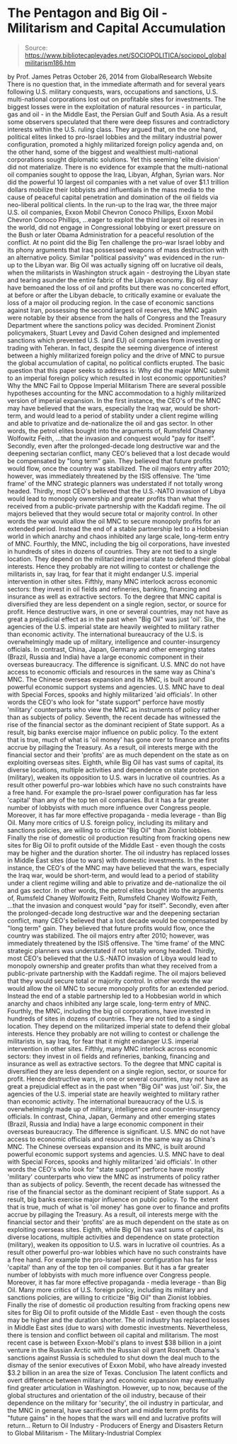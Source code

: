 # The Pentagon and Big Oil - Militarism and Capital Accumulation

> Source: https://www.bibliotecapleyades.net/SOCIOPOLITICA/sociopol_globalmilitarism186.htm

by Prof. James Petras October 26, 2014 from GlobalResearch Website
There is no question that, in the immediate aftermath and for several years following U.S. military conquests, wars, occupations and sanctions, U.S. multi-national corporations lost out on profitable sites for investments.
The biggest losses were in the exploitation of natural resources - in particular, gas and oil - in the Middle East, the Persian Gulf and South Asia. As a result some observers speculated that there were deep fissures and contradictory interests within the U.S. ruling class. They argued that, on the one hand, political elites linked to pro-Israel lobbies and the military industrial power configuration, promoted a highly militarized foreign policy agenda and, on the other hand, some of the biggest and wealthiest multi-national corporations sought diplomatic solutions. Yet this seeming 'elite division' did not materialize.
There is no evidence for example that the multi-national oil companies sought to oppose the Iraq, Libyan, Afghan, Syrian wars. Nor did the powerful 10 largest oil companies with a net value of over $1.1 trillion dollars mobilize their lobbyists and influentials in the mass media to the cause of peaceful capital penetration and domination of the oil fields via neo-liberal political clients. In the run-up to the Iraq war, the three major U.S. oil companies,
Exxon Mobil Chevron Conoco Phillips,
Exxon Mobil
Chevron
Conoco Phillips,
...eager to exploit the third largest oil reserves in the world, did not engage in Congressional lobbying or exert pressure on the Bush or later Obama Administration for a peaceful resolution of the conflict.
At no point did the Big Ten challenge the pro-war Israel lobby and its phony arguments that Iraq possessed weapons of mass destruction with an alternative policy. Similar "political passivity" was evidenced in the run-up to the Libyan war. Big Oil was actually signing off on lucrative oil deals, when the militarists in Washington struck again - destroying the Libyan state and tearing asunder the entire fabric of the Libyan economy. Big oil may have bemoaned the loss of oil and profits but there was no concerted effort, at before or after the Libyan debacle, to critically examine or evaluate the loss of a major oil producing region. In the case of economic sanctions against Iran, possessing the second largest oil reserves, the MNC again were notable by their absence from the halls of Congress and the Treasury Department where the sanctions policy was decided.
Prominent Zionist policymakers, Stuart Levey and David Cohen designed and implemented sanctions which prevented U.S. (and EU) oil companies from investing or trading with Teheran. In fact, despite the seeming divergence of interest between a highly militarized foreign policy and the drive of MNC to pursue the global accumulation of capital, no political conflicts erupted.
The basic question that this paper seeks to address is:
Why did the major MNC submit to an imperial foreign policy which resulted in lost economic opportunities?
Why the MNC Fail to Oppose Imperial Militarism There are several possible hypotheses accounting for the MNC accommodation to a highly militarized version of imperial expansion.
In the first instance, the CEO's of the MNC may have believed that the wars, especially the Iraq war, would be short-term, and would lead to a period of stability under a client regime willing and able to privatize and de-nationalize the oil and gas sector. In other words, the petrol elites bought into the arguments of, Rumsfeld Chaney Wolfowitz Feith, ...that the invasion and conquest would "pay for itself". Secondly, even after the prolonged-decade long destructive war and the deepening sectarian conflict, many CEO's believed that a lost decade would be compensated by "long term" gain. They believed that future profits would flow, once the country was stabilized. The oil majors entry after 2010; however, was immediately threatened by the ISIS offensive. The 'time frame' of the MNC strategic planners was understated if not totally wrong headed. Thirdly, most CEO's believed that the U.S.-NATO invasion of Libya would lead to monopoly ownership and greater profits than what they received from a public-private partnership with the Kaddafi regime. The oil majors believed that they would secure total or majority control. In other words the war would allow the oil MNC to secure monopoly profits for an extended period. Instead the end of a stable partnership led to a Hobbesian world in which anarchy and chaos inhibited any large scale, long-term entry of MNC. Fourthly, the MNC, including the big oil corporations, have invested in hundreds of sites in dozens of countries. They are not tied to a single location. They depend on the militarized imperial state to defend their global interests. Hence they probably are not willing to contest or challenge the militarists in, say Iraq, for fear that it might endanger U.S. imperial intervention in other sites. Fifthly, many MNC interlock across economic sectors: they invest in oil fields and refineries, banking, financing and insurance as well as extractive sectors. To the degree that MNC capital is diversified they are less dependent on a single region, sector, or source for profit. Hence destructive wars, in one or several countries, may not have as great a prejudicial effect as in the past when "Big Oil" was just 'oil'. Six, the agencies of the U.S. imperial state are heavily weighted to military rather than economic activity. The international bureaucracy of the U.S. is overwhelmingly made up of military, intelligence and counter-insurgency officials. In contrast, China, Japan, Germany and other emerging states (Brazil, Russia and India) have a large economic component in their overseas bureaucracy. The difference is significant. U.S. MNC do not have access to economic officials and resources in the same way as China's MNC. The Chinese overseas expansion and its MNC, is built around powerful economic support systems and agencies. U.S. MNC have to deal with Special Forces, spooks and highly militarized 'aid officials'. In other words the CEO's who look for "state support" perforce have mostly 'military' counterparts who view the MNC as instruments of policy rather than as subjects of policy. Seventh, the recent decade has witnessed the rise of the financial sector as the dominant recipient of State support. As a result, big banks exercise major influence on public policy. To the extent that is true, much of what is 'oil money' has gone over to finance and profits accrue by pillaging the Treasury. As a result, oil interests merge with the financial sector and their 'profits' are as much dependent on the state as on exploiting overseas sites. Eighth, while Big Oil has vast sums of capital, its diverse locations, multiple activities and dependence on state protection (military), weaken its opposition to U.S. wars in lucrative oil countries. As a result other powerful pro-war lobbies which have no such constraints have a free hand. For example the pro-Israel power configuration has far less 'capital' than any of the top ten oil companies. But it has a far greater number of lobbyists with much more influence over Congress people. Moreover, it has far more effective propaganda - media leverage - than Big Oil. Many more critics of U.S. foreign policy, including its military and sanctions policies, are willing to criticize "Big Oil" than Zionist lobbies. Finally the rise of domestic oil production resulting from fracking opens new sites for Big Oil to profit outside of the Middle East - even though the costs may be higher and the duration shorter. The oil industry has replaced losses in Middle East sites (due to wars) with domestic investments.
In the first instance, the CEO's of the MNC may have believed that the wars, especially the Iraq war, would be short-term, and would lead to a period of stability under a client regime willing and able to privatize and de-nationalize the oil and gas sector.
In other words, the petrol elites bought into the arguments of,
Rumsfeld Chaney Wolfowitz Feith,
Rumsfeld
Chaney
Wolfowitz
Feith,
...that the invasion and conquest would "pay for itself".
Secondly, even after the prolonged-decade long destructive war and the deepening sectarian conflict, many CEO's believed that a lost decade would be compensated by "long term" gain.
They believed that future profits would flow, once the country was stabilized. The oil majors entry after 2010; however, was immediately threatened by the ISIS offensive. The 'time frame' of the MNC strategic planners was understated if not totally wrong headed.
Thirdly, most CEO's believed that the U.S.-NATO invasion of Libya would lead to monopoly ownership and greater profits than what they received from a public-private partnership with the Kaddafi regime.
The oil majors believed that they would secure total or majority control.
In other words the war would allow the oil MNC to secure monopoly profits for an extended period. Instead the end of a stable partnership led to a Hobbesian world in which anarchy and chaos inhibited any large scale, long-term entry of MNC.
Fourthly, the MNC, including the big oil corporations, have invested in hundreds of sites in dozens of countries.
They are not tied to a single location. They depend on the militarized imperial state to defend their global interests. Hence they probably are not willing to contest or challenge the militarists in, say Iraq, for fear that it might endanger U.S. imperial intervention in other sites.
Fifthly, many MNC interlock across economic sectors: they invest in oil fields and refineries, banking, financing and insurance as well as extractive sectors.
To the degree that MNC capital is diversified they are less dependent on a single region, sector, or source for profit. Hence destructive wars, in one or several countries, may not have as great a prejudicial effect as in the past when "Big Oil" was just 'oil'.
Six, the agencies of the U.S. imperial state are heavily weighted to military rather than economic activity.
The international bureaucracy of the U.S. is overwhelmingly made up of military, intelligence and counter-insurgency officials. In contrast, China, Japan, Germany and other emerging states (Brazil, Russia and India) have a large economic component in their overseas bureaucracy.
The difference is significant.
U.S. MNC do not have access to economic officials and resources in the same way as China's MNC. The Chinese overseas expansion and its MNC, is built around powerful economic support systems and agencies. U.S. MNC have to deal with Special Forces, spooks and highly militarized 'aid officials'.
In other words the CEO's who look for "state support" perforce have mostly 'military' counterparts who view the MNC as instruments of policy rather than as subjects of policy.
Seventh, the recent decade has witnessed the rise of the financial sector as the dominant recipient of State support.
As a result, big banks exercise major influence on public policy. To the extent that is true, much of what is 'oil money' has gone over to finance and profits accrue by pillaging the Treasury.
As a result, oil interests merge with the financial sector and their 'profits' are as much dependent on the state as on exploiting overseas sites.
Eighth, while Big Oil has vast sums of capital, its diverse locations, multiple activities and dependence on state protection (military), weaken its opposition to U.S. wars in lucrative oil countries.
As a result other powerful pro-war lobbies which have no such constraints have a free hand.
For example the pro-Israel power configuration has far less 'capital' than any of the top ten oil companies. But it has a far greater number of lobbyists with much more influence over Congress people.
Moreover, it has far more effective propaganda - media leverage - than Big Oil. Many more critics of U.S. foreign policy, including its military and sanctions policies, are willing to criticize "Big Oil" than Zionist lobbies.
Finally the rise of domestic oil production resulting from fracking opens new sites for Big Oil to profit outside of the Middle East - even though the costs may be higher and the duration shorter.
The oil industry has replaced losses in Middle East sites (due to wars) with domestic investments.
Nevertheless, there is tension and conflict between oil capital and militarism.
The most recent case is between Exxon-Mobil's plans to invest $38 billion in a joint venture in the Russian Arctic with the Russian oil grant Rosneft.
Obama's sanctions against Russia is scheduled to shut down the deal much to the dismay of the senior executives of Exxon Mobil, who have already invested $3.2 billion in an area the size of Texas.
Conclusion The latent conflicts and overt difference between military and economic expansion may eventually find greater articulation in Washington.
However, up to now, because of the global structures and orientation of the oil industry, because of their dependence on the military for 'security', the oil industry in particular, and the MNC in general, have sacrificed short and middle term profits for "future gains" in the hopes that the wars will end and lucrative profits will return...
Return to Oil Industry - Producers of Energy and Disasters
Return to Global Militarism - The Military-Industrial Complex
